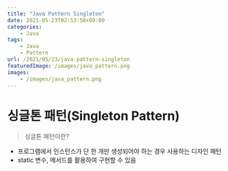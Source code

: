 ```yaml
---
title: "Java Pattern Singleton"
date: 2021-05-23T02:53:58+09:00
categories:
    - Java
tags:
    - Java
    - Pattern
url: /2021/05/23/java-pattern-singleton
featuredImage: /images/java_pattern.png
images:
    - /images/java_pattern.png
---
```

# 싱글톤 패턴(Singleton Pattern)

> 싱글톤 패턴이란?
- 프로그램에서 인스턴스가 단 한 개만 생성되어야 하는 경우 사용하는 디자인 패턴
- static 변수, 메서드를 활용하여 구현할 수 있음
